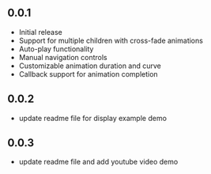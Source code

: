 ## 0.0.1

* Initial release
* Support for multiple children with cross-fade animations
* Auto-play functionality
* Manual navigation controls
* Customizable animation duration and curve
* Callback support for animation completion

## 0.0.2

* update readme file for display example demo

## 0.0.3

* update readme file and add youtube video demo